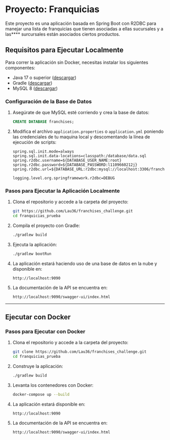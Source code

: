# Proyecto: Franquicias 

Este proyecto es una aplicación basada en Spring Boot con R2DBC para manejar una lista de franquicias que tienen asociadas a ellas sucursales y a las**** surcursales están asociados ciertos productos.

## Requisitos para Ejecutar Localmente

Para correr la aplicación sin Docker, necesitas instalar los siguientes componentes:

- Java 17 o superior ([descargar](https://adoptium.net/))
- Gradle ([descargar](https://gradle.org/install/))
- MySQL 8 ([descargar](https://dev.mysql.com/downloads/))

### Configuración de la Base de Datos

1. Asegúrate de que MySQL esté corriendo y crea la base de datos:
   ```sql
   CREATE DATABASE franchises;
   ```

2. Modifica el archivo `application.properties` o `application.yml` poniendo las credenciales de tu maquina local y descomentando la línea de ejecución de scripts:
   ```properties
   spring.sql.init.mode=always
   spring.sql.init.data-locations=classpath:/database/data.sql
   spring.r2dbc.username=${DATABASE_USER_NAME:root}
   spring.r2dbc.password=${DATABASE_PASSWORD:l1109660212j}
   spring.r2dbc.url=${DATABASE_URL:r2dbc:mysql://localhost:3306/franchises}
   
   logging.level.org.springframework.r2dbc=DEBUG
   ```

### Pasos para Ejecutar la Aplicación Localmente

1. Clona el repositorio y accede a la carpeta del proyecto:
   ```sh
   git https://github.com/Lau36/franchises_challenge.git
   cd franquicias_prueba
   ```

2. Compila el proyecto con Gradle:
   ```sh
   ./gradlew build
   ```

3. Ejecuta la aplicación:
   ```sh
   ./gradlew bootRun
   ```

4. La aplicación estará haciendo uso de una base de datos en la nube y disponible en:
   ```
   http://localhost:9090
   ```

5. La documentación de la API se encuentra en:
   ```
   http://localhost:9090/swagger-ui/index.html
   ```

---

## Ejecutar con Docker

### Pasos para Ejecutar con Docker

1. Clona el repositorio y accede a la carpeta del proyecto:
   ```sh
   git clone https://github.com/Lau36/franchises_challenge.git
   cd franquicias_prueba
   ```

2. Construye la aplicación:
   ```sh
   ./gradlew build
   ```

3. Levanta los contenedores con Docker:
   ```sh
   docker-compose up --build
   ```

4. La aplicación estará disponible en:
   ```
   http://localhost:9090
   ```

5. La documentación de la API se encuentra en:
   ```
   http://localhost:9090/swagger-ui/index.html
   ```




